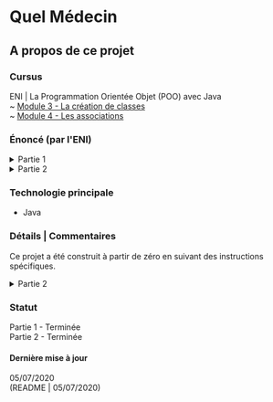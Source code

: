 # Quel Médecin

## A propos de ce projet

### Cursus
ENI | La Programmation Orientée Objet (POO) avec Java  
~ [Module 3 - La création de classes](https://github.com/Dyrits/QUEL-MEDECIN/blob/master/Module%2003%20-%20Enonc%C3%A9%20TP%20-%20Quel%20m%C3%A9decin%20-%20partie%201.pdf)  
~ [Module 4 - Les associations](https://github.com/Dyrits/QUEL-MEDECIN/blob/master/Module%2004%20-%20Enonc%C3%A9%20TP%20-%20Quel%20m%C3%A9decin%20-%20partie%202.pdf)

### Énoncé (par l'ENI)

<details markdown="block">
<summary>Partie 1</summary>  

Le projet représente la gestion d'une application de prise de rendez-vous d'un cabinet
médical. Pour commencer notre projet se limite aux classes Patient , MedecinGeneraliste
et Adresse
- Créer le package fr.eni.ecole.quelMedecin.test qui contiendra les fichiers de tests.
- Créer le package fr.eni.ecolequelMedecin.bo qui contiendra les classes à créer.

</details>

<details markdown="block">
<summary>Partie 2</summary>  

Ce TP est la suite de l application de prise de rendez-vous d'un cabinet médical.
Dans cette itération, nos instances vont pouvoir interagir entre elles par associations.
- Reprendre le projet QuelMedecin.

</details>

### Technologie principale
- Java

### Détails | Commentaires
Ce projet a été construit à partir de zéro en suivant des instructions spécifiques.

<details markdown="block">
<summary>Partie 2</summary> 

Les fichiers TestAssoAdresse.java, TestCreneau.java et TestRDV.java ont été fournis avec l'énoncé de la seconde partie.
 
Les précédents fichiers de test ont été commentés, n'étant plus à jour.

</details>

### Statut
Partie 1 - Terminée  
Partie 2 - Terminée

#### Dernière mise à jour
05/07/2020  
(README | 05/07/2020)
